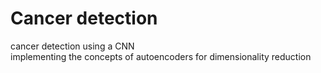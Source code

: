 # Cancer detection
cancer detection using a CNN  
implementing the concepts of autoencoders for dimensionality reduction  
